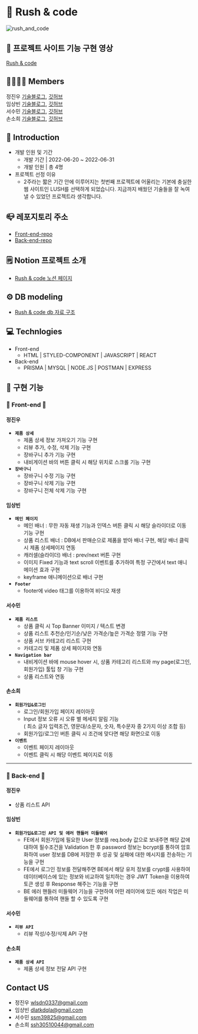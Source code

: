 # 🧼 Rush & code

![rush_and_code](https://user-images.githubusercontent.com/105163878/176671996-42783279-4c1a-4ff8-a3ad-bf3a133bb609.JPG)

## 🎥 프로젝트 사이트 기능 구현 영상

[Rush & code](https://www.youtube.com/watch?v=woZ2RcwbpXE)

## 👨‍👨‍👧‍👧 Members

정진우 [기술블로그](https://velog.io/@happyeveryone96), [깃허브](https://github.com/happyeveryone96)  
임상빈 [기술블로그](), [깃허브](https://github.com/wjdghks963)  
서수민 [기술블로그](https://velog.io/@sssm), [깃허브](https://github.com/ssm825)  
손소희 [기술블로그](https://sophie0527.tistory.com/), [깃허브](https://github.com/Sophie0527)

## 📢 Introduction

- 개발 인원 및 기간
  - 개발 기간 | 2022-06-20 ~ 2022-06-31
  - 개발 인원 | 총 4명
- 프로젝트 선정 이유
  - 2주라는 짧은 기간 안에 이루어지는 첫번째 프로젝트에 어울리는 기본에 충실한 웹 사이트인 LUSH를 선택하게 되었습니다. 지금까지 배웠던 기술들을 잘 녹여낼 수 있었던 프로젝트라 생각합니다.

## 📪 레포지토리 주소

- [Front-end-repo](https://github.com/wecode-bootcamp-korea/justcode-5-1st-rushandcode-front)
- [Back-end-repo](https://github.com/wecode-bootcamp-korea/justcode-5-1st-rushandcode-back)

## 🗒 Notion 프로젝트 소개

- [Rush & code 노션 페이지](https://www.notion.so/wecode/5-Rush-Code-e28f874f440d4ee8bad7e6d268b12772)

## ⚙ DB modeling

- [Rush & code db 자료 구조](https://dbdiagram.io/d/6299d08254ce263527530e12)

## 💻 Technlogies

- Front-end
  - HTML | STYLED-COMPONENT | JAVASCRIPT | REACT
- Back-end
  - PRISMA | MYSQL | NODE.JS | POSTMAN | EXPRESS

## 👀 구현 기능

### 🔸 Front-end 🔸

#### 정진우

- **`제품 상세`**
  - 제품 상세 정보 가져오기 기능 구현
  - 리뷰 추가, 수정, 삭제 기능 구현
  - 장바구니 추가 기능 구현
  - 내비게이션 바의 버튼 클릭 시 해당 위치로 스크롤 기능 구현
- **`장바구니`**
  - 장바구니 수정 기능 구현
  - 장바구니 삭제 기능 구현
  - 장바구니 전체 삭제 기능 구현

#### 임상빈

- **`메인 페이지`**
  - 메인 배너 : 무한 자동 재생 기능과 인덱스 버튼 클릭 시 해당 슬라이더로 이동 기능 구현
  - 상품 리스트 배너 : DB에서 판매순으로 제품을 받아 배너 구현, 해당 배너 클릭 시 제품 상세페이지 연동
  - 캐러셀(슬라이더) 배너 : prev/next 버튼 구현
  - 이미지 Fixed 기능과 text scroll 이벤트를 추가하여 특정 구간에서 text 애니메이션 효과 구현
  - keyframe 애니메이션으로 배너 구현
- **`Footer`**
  - footer에 video 태그를 이용하여 비디오 재생

#### 서수민

- **`제품 리스트`**
  - 상품 클릭 시 Top Banner 이미지 / 텍스트 변경
  - 상품 리스트 추천순/인기순/낮은 가격순/높은 가격순 정렬 기능 구현
  - 상품 서브 카테고리 리스트 구현
  - 카테고리 및 제품 상세 페이지와 연동
- **`Navigation bar`**
  - 내비게이션 바에 mouse hover 시, 상품 카테고리 리스트와 my page(로그인, 회원가입) 툴팁 창 기능 구현
  - 상품 리스트와 연동

#### 손소희

- **`회원가입&로그인`**
  - 로그인/회원가입 페이지 레이아웃
  - Input 정보 오류 시 오류 별 메세지 알림 기능<br/>
    ( 최소 글자 입력조건, 영문대/소문자, 숫자, 특수문자 중 2가지 이상 조합 등)
  - 회원가입/로그인 버튼 클릭 시 조건에 맞다면 해당 화면으로 이동
- **`이벤트`**
  - 이벤트 페이지 레이아웃
  - 이벤트 클릭 시 해당 이벤트 페이지로 이동

---

### 🔸 Back-end 🔸

#### 정진우

- 상품 리스트 API

#### 임상빈

- **`회원가입&로그인 API 및 에러 핸들러 미들웨어`**
  - FE에서 회원가입에 필요한 User 정보를 req.body 값으로 보내주면 해당 값에 대하여 필수조건을 Validation 한 후 password 정보는 bcrypt를 통하여 암호화하여 user 정보를 DB에 저장한 후 성공 및 실패에 대한 메시지를 전송하는 기능을 구현
  - FE에서 로그인 정보를 전달해주면 BE에서 해당 유저 정보를 crypt를 사용하여 데이터베이스에 있는 정보와 비교하여 일치하는 경우 JWT Token을 이용하여 토큰 생성 후 Response 해주는 기능을 구현
  - BE 에러 핸들러 미들웨어 기능을 구현하여 어떤 레이어에 있든 에러 작업은 미들웨어를 통하여 핸들 할 수 있도록 구현

#### 서수민

- **`리뷰 API`**
  - 리뷰 작성/수정/삭제 API 구현

#### 손소희

- **`제품 상세 API`**
  - 제품 상세 정보 전달 API 구현

## Contact US

- 정진우 [wlsdn0337@gmail.com](wlsdn0337@gmail.com)
- 임상빈 [dlatkdqla@gmail.com](dlatkdqla@gmail.com)
- 서수민 [ssm39825@gmail.com](ssm39825@gmail.com)
- 손소희 [ssh30510044@gmail.com](ssh30510044@gmail.com)
